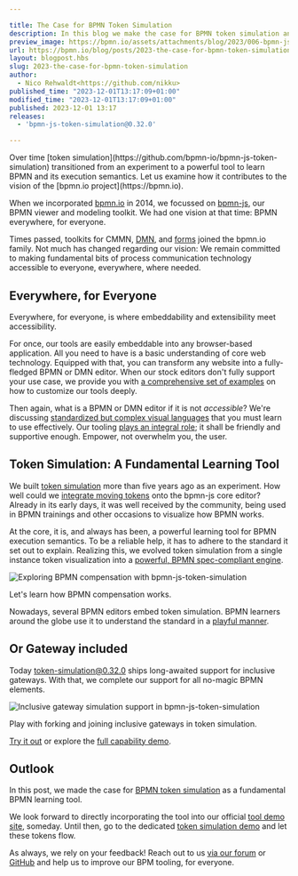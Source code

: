 ```yaml
---

title: The Case for BPMN Token Simulation
description: In this blog we make the case for BPMN token simulation and how it contributes to the overall bpmn.io project vision.
preview_image: https://bpmn.io/assets/attachments/blog/2023/006-bpmn-js-token-simulation.png
url: https://bpmn.io/blog/posts/2023-the-case-for-bpmn-token-simulation.html
layout: blogpost.hbs
slug: 2023-the-case-for-bpmn-token-simulation
author:
  - Nico Rehwaldt<https://github.com/nikku>
published_time: "2023-12-01T13:17:09+01:00"
modified_time: "2023-12-01T13:17:09+01:00"
published: 2023-12-01 13:17
releases:
  - 'bpmn-js-token-simulation@0.32.0'

---
```


<p class="introduction">
  Over time [token simulation](https://github.com/bpmn-io/bpmn-js-token-simulation) transitioned from an experiment to a powerful tool to learn BPMN and its execution semantics. Let us examine how it contributes to the vision of the [bpmn.io project](https://bpmn.io).
</p>

<!-- continue -->

When we incorporated [bpmn.io](https://bpmn.io) in 2014, we focussed on [bpmn-js](https://bpmn.io/toolkit/bpmn-js/), our BPMN viewer and modeling toolkit. We had one vision at that time: BPMN everywhere, for everyone.

Times passed, toolkits for CMMN, [DMN](/toolkit/dmn-js/), and [forms](/toolkit/form-js/) joined the bpmn.io family. Not much has changed regarding our vision: We remain committed to making fundamental bits of process communication technology accessible to everyone, everywhere, where needed.


## Everywhere, for Everyone

Everywhere, for everyone, is where embeddability and extensibility meet accessibility.

For once, our tools are easily embeddable into any browser-based application. All you need to have is a basic understanding of core web technology. Equipped with that, you can transform any website into a fully-fledged BPMN or DMN editor. When our stock editors don't fully support your use case, we provide you with [a comprehensive set of examples](https://github.com/bpmn-io/bpmn-js-examples) on how to customize our tools deeply.

Then again, what is a BPMN or DMN editor if it is not _accessible_? We're discussing [standardized but complex visual languages](https://www.omg.org/intro/TripleCrown.pdf) that you must learn to use effectively. Our tooling [plays an integral role](https://github.com/bpmn-io/design-principles#readme); it shall be friendly and supportive enough. Empower, not overwhelm you, the user.


## Token Simulation: A Fundamental Learning Tool

We built [token simulation](https://github.com/bpmn-io/bpmn-js-token-simulation) more than five years ago as an experiment. How well could we [integrate moving tokens](https://nikku.github.io/talks/2021-token-simulation) onto the bpmn-js core editor? Already in its early days, it was well received by the community, being used in BPMN trainings and other occasions to visualize how BPMN works.

At the core, it is, and always has been, a powerful learning tool for BPMN execution semantics. To be a reliable help, it has to adhere to the standard it set out to explain. Realizing this, we evolved token simulation from a single instance token visualization into a [powerful, BPMN spec-compliant engine](https://page.camunda.com/ccs2022-bpmn-js-token-simulation).

<div class="figure">
  <img src="{{ assets }}/attachments/blog/2023/006-token-simulation.gif" alt="Exploring BPMN compensation with bpmn-js-token-simulation">

  <p class="caption">
    Let's learn how BPMN compensation works.
  </p>
</div>

Nowadays, several BPMN editors embed token simulation. BPMN learners around the globe use it to understand the standard in a [playful manner](https://www.gse.harvard.edu/news/19/10/power-playful-learning).

## Or Gateway included

Today [token-simulation@0.32.0](https://github.com/bpmn-io/bpmn-js-token-simulation/blob/main/CHANGELOG.md#0320) ships long-awaited support for inclusive gateways. With that, we complete our support for all no-magic BPMN elements.

<div class="figure full-size">
  <img src="{{ assets }}/attachments/blog/2023/006-or-gateway.gif" alt="Inclusive gateway simulation support in bpmn-js-token-simulation">

  <p class="caption">
    Play with forking and joining inclusive gateways in token simulation.
  </p>
</div>

[Try it out](https://bpmn-io.github.io/bpmn-js-token-simulation/modeler.html?pp=1&diagram=https%3A%2F%2Fraw.githubusercontent.com%2Fbpmn-io%2Fbpmn-js-token-simulation%2Fmaster%2Fexample%2Fresources%2Finclusive-gateway.bpmn&e=1) or explore the [full capability demo](https://bpmn-io.github.io/bpmn-js-token-simulation/modeler.html?e=1&pp=1&diagram=https%3A%2F%2Fraw.githubusercontent.com%2Fbpmn-io%2Fbpmn-js-token-simulation%2Fmaster%2Fexample%2Fresources%2Fall.bpmn).


## Outlook

In this post, we made the case for [BPMN token simulation](https://github.com/bpmn-io/bpmn-js-token-simulation) as a fundamental BPMN learning tool.

We look forward to directly incorporating the tool into our official [tool demo site](https://demo.bpmn.io), someday. Until then, go to the dedicated [token simulation demo](https://bpmn-io.github.io/bpmn-js-token-simulation/modeler.html?e=1) and let these tokens flow.

As always, we rely on your feedback! Reach out to us [via our forum](https://forum.bpmn.io) or [GitHub](https://github.com/bpmn-io/bpmn-js-token-simulation/issues/new/choose) and help us to improve our BPM tooling, for everyone.
